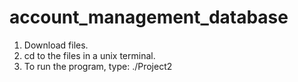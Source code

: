 # account_management_database

1. Download files.
2. cd to the files in a unix terminal.
3. To run the program, type: ./Project2

